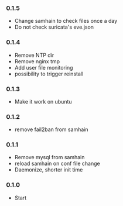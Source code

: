 ### 0.1.5
- Change samhain to check files once a day
- Do not check suricata's eve.json

### 0.1.4
- Remove NTP dir
- Remove nginx tmp
- Add user file monitoring
- possibility to trigger reinstall

### 0.1.3
- Make it work on ubuntu

### 0.1.2
- remove fail2ban from samhain

### 0.1.1
- Remove mysql from samhain
- reload samhain on conf file change
- Daemonize, shorter init time

### 0.1.0
- Start
